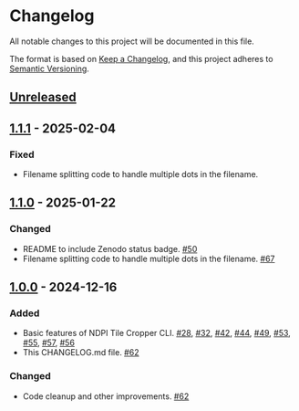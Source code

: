 # Changelog

All notable changes to this project will be documented in this file.

The format is based on [Keep a Changelog](https://keepachangelog.com/en/1.1.0/),
and this project adheres to [Semantic Versioning](https://semver.org/spec/v2.0.0.html).

## [Unreleased]

## [1.1.1] - 2025-02-04

### Fixed
- Filename splitting code to handle multiple dots in the filename. 

## [1.1.0] - 2025-01-22

### Changed

- README to include Zenodo status badge. [#50](https://github.com/paleopollen/palyim-issues/issues/50)
- Filename splitting code to handle multiple dots in the filename. [#67](https://github.com/paleopollen/palyim-issues/issues/67)

## [1.0.0] - 2024-12-16

### Added

- Basic features of NDPI Tile Cropper CLI. [#28](https://github.com/paleopollen/palyim-issues/issues/28), [#32](https://github.com/paleopollen/palyim-issues/issues/32), [#42](https://github.com/paleopollen/palyim-issues/issues/42), [#44](https://github.com/paleopollen/palyim-issues/issues/44), [#49](https://github.com/paleopollen/palyim-issues/issues/49), [#53](https://github.com/paleopollen/palyim-issues/issues/53), [#55](https://github.com/paleopollen/palyim-issues/issues/55), [#57](https://github.com/paleopollen/palyim-issues/issues/57), [#56](https://github.com/paleopollen/palyim-issues/issues/56) 
- This CHANGELOG.md file. [#62](https://github.com/paleopollen/palyim-issues/issues/62)

### Changed

- Code cleanup and other improvements. [#62](https://github.com/paleopollen/palyim-issues/issues/62)

[unreleased]: https://github.com/paleopollen/ndpi-tile-cropper-cli/compare/v1.1.1...HEAD
[1.1.1]: https://github.com/paleopollen/ndpi-tile-cropper-cli/compare/v1.1.0...v1.1.1
[1.1.0]: https://github.com/paleopollen/ndpi-tile-cropper-cli/compare/v1.0.0...v1.1.0
[1.0.0]: https://github.com/paleopollen/ndpi-tile-cropper-cli/releases/tag/v1.0.0
